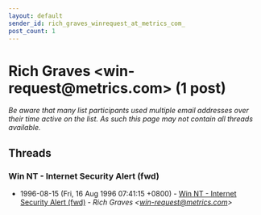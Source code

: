 ```yaml
---
layout: default
sender_id: rich_graves_winrequest_at_metrics_com_
post_count: 1
---
```


# Rich Graves <win-request<span>@</span>metrics.com> (1 post)

_Be aware that many list participants used multiple email addresses over their time active on the list. As such this page may not contain all threads available._

## Threads

### Win NT - Internet Security Alert (fwd)
+ 1996-08-15 (Fri, 16 Aug 1996 07:41:15 +0800) - [Win NT - Internet Security Alert (fwd)](/archive/1996/08/471bd4b2b97b96135cf7f8b15bb7b5f702be06f377c639634397e02d79098914) - _Rich Graves \<win-request@metrics.com\>_

